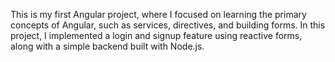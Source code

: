 This is my first Angular project, where I focused on learning the primary concepts of Angular, such as services, directives, and building forms. In this project, I implemented a login and signup feature using reactive forms, along with a simple backend built with Node.js.
